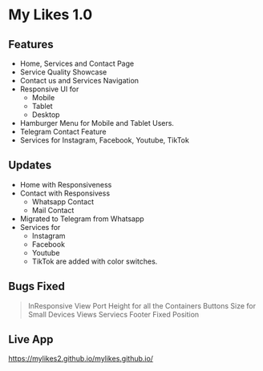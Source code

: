 # My Likes 1.0

## Features
 - Home, Services and Contact Page
 - Service Quality Showcase
 - Contact us and Services Navigation
 - Responsive UI for 
    - Mobile
    - Tablet
    - Desktop
 - Hamburger Menu for Mobile and Tablet Users.
 - Telegram Contact Feature
 - Services for Instagram, Facebook, Youtube, TikTok

## Updates
 - Home with Responsiveness
 - Contact with Responsivess
    - Whatsapp Contact
    - Mail Contact
 - Migrated to Telegram from Whatsapp 
 - Services for 
    - Instagram
    - Facebook
    - Youtube
    - TikTok
   are added with color switches.

## Bugs Fixed
> InResponsive View Port Height for all the Containers
> Buttons Size for Small Devices Views
> Serviecs Footer Fixed Position

## Live App
https://mylikes2.github.io/mylikes.github.io/